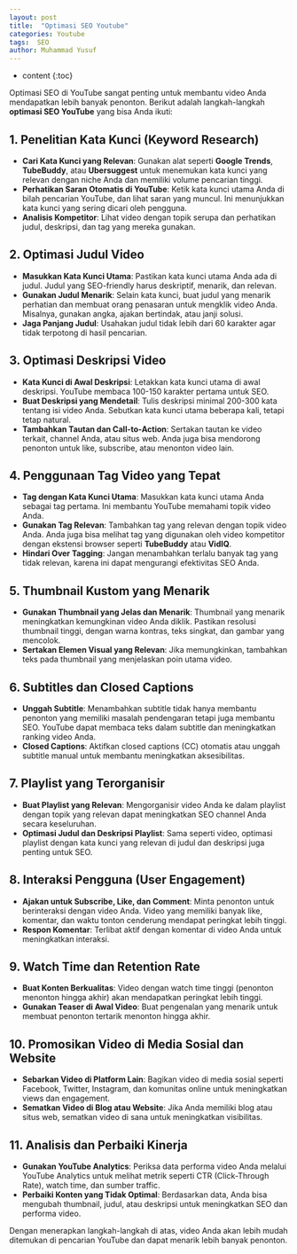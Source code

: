 ```yaml
---
layout: post
title:  "Optimasi SEO Youtube"
categories: Youtube
tags:  SEO
author: Muhammad Yusuf
---
```


* content
{:toc}

Optimasi SEO di YouTube sangat penting untuk membantu video Anda mendapatkan lebih banyak penonton. Berikut adalah langkah-langkah **optimasi SEO YouTube** yang bisa Anda ikuti:

## 1. **Penelitian Kata Kunci (Keyword Research)**

- **Cari Kata Kunci yang Relevan**: Gunakan alat seperti **Google Trends**, **TubeBuddy**, atau **Ubersuggest** untuk menemukan kata kunci yang relevan dengan niche Anda dan memiliki volume pencarian tinggi.
- **Perhatikan Saran Otomatis di YouTube**: Ketik kata kunci utama Anda di bilah pencarian YouTube, dan lihat saran yang muncul. Ini menunjukkan kata kunci yang sering dicari oleh pengguna.
- **Analisis Kompetitor**: Lihat video dengan topik serupa dan perhatikan judul, deskripsi, dan tag yang mereka gunakan.

## 2. **Optimasi Judul Video**

- **Masukkan Kata Kunci Utama**: Pastikan kata kunci utama Anda ada di judul. Judul yang SEO-friendly harus deskriptif, menarik, dan relevan.
- **Gunakan Judul Menarik**: Selain kata kunci, buat judul yang menarik perhatian dan membuat orang penasaran untuk mengklik video Anda. Misalnya, gunakan angka, ajakan bertindak, atau janji solusi.
- **Jaga Panjang Judul**: Usahakan judul tidak lebih dari 60 karakter agar tidak terpotong di hasil pencarian.

## 3. **Optimasi Deskripsi Video**

- **Kata Kunci di Awal Deskripsi**: Letakkan kata kunci utama di awal deskripsi. YouTube membaca 100-150 karakter pertama untuk SEO.
- **Buat Deskripsi yang Mendetail**: Tulis deskripsi minimal 200-300 kata tentang isi video Anda. Sebutkan kata kunci utama beberapa kali, tetapi tetap natural.
- **Tambahkan Tautan dan Call-to-Action**: Sertakan tautan ke video terkait, channel Anda, atau situs web. Anda juga bisa mendorong penonton untuk like, subscribe, atau menonton video lain.

## 4. **Penggunaan Tag Video yang Tepat**

- **Tag dengan Kata Kunci Utama**: Masukkan kata kunci utama Anda sebagai tag pertama. Ini membantu YouTube memahami topik video Anda.
- **Gunakan Tag Relevan**: Tambahkan tag yang relevan dengan topik video Anda. Anda juga bisa melihat tag yang digunakan oleh video kompetitor dengan ekstensi browser seperti **TubeBuddy** atau **VidIQ**.
- **Hindari Over Tagging**: Jangan menambahkan terlalu banyak tag yang tidak relevan, karena ini dapat mengurangi efektivitas SEO Anda.

## 5. **Thumbnail Kustom yang Menarik**

- **Gunakan Thumbnail yang Jelas dan Menarik**: Thumbnail yang menarik meningkatkan kemungkinan video Anda diklik. Pastikan resolusi thumbnail tinggi, dengan warna kontras, teks singkat, dan gambar yang mencolok.
- **Sertakan Elemen Visual yang Relevan**: Jika memungkinkan, tambahkan teks pada thumbnail yang menjelaskan poin utama video.

## 6. **Subtitles dan Closed Captions**

- **Unggah Subtitle**: Menambahkan subtitle tidak hanya membantu penonton yang memiliki masalah pendengaran tetapi juga membantu SEO. YouTube dapat membaca teks dalam subtitle dan meningkatkan ranking video Anda.
- **Closed Captions**: Aktifkan closed captions (CC) otomatis atau unggah subtitle manual untuk membantu meningkatkan aksesibilitas.

## 7. **Playlist yang Terorganisir**

- **Buat Playlist yang Relevan**: Mengorganisir video Anda ke dalam playlist dengan topik yang relevan dapat meningkatkan SEO channel Anda secara keseluruhan.
- **Optimasi Judul dan Deskripsi Playlist**: Sama seperti video, optimasi playlist dengan kata kunci yang relevan di judul dan deskripsi juga penting untuk SEO.

## 8. **Interaksi Pengguna (User Engagement)**

- **Ajakan untuk Subscribe, Like, dan Comment**: Minta penonton untuk berinteraksi dengan video Anda. Video yang memiliki banyak like, komentar, dan waktu tonton cenderung mendapat peringkat lebih tinggi.
- **Respon Komentar**: Terlibat aktif dengan komentar di video Anda untuk meningkatkan interaksi.

## 9. **Watch Time dan Retention Rate**

- **Buat Konten Berkualitas**: Video dengan watch time tinggi (penonton menonton hingga akhir) akan mendapatkan peringkat lebih tinggi.
- **Gunakan Teaser di Awal Video**: Buat pengenalan yang menarik untuk membuat penonton tertarik menonton hingga akhir.

## 10. **Promosikan Video di Media Sosial dan Website**

- **Sebarkan Video di Platform Lain**: Bagikan video di media sosial seperti Facebook, Twitter, Instagram, dan komunitas online untuk meningkatkan views dan engagement.
- **Sematkan Video di Blog atau Website**: Jika Anda memiliki blog atau situs web, sematkan video di sana untuk meningkatkan visibilitas.

## 11. **Analisis dan Perbaiki Kinerja**

- **Gunakan YouTube Analytics**: Periksa data performa video Anda melalui YouTube Analytics untuk melihat metrik seperti CTR (Click-Through Rate), watch time, dan sumber traffic.
- **Perbaiki Konten yang Tidak Optimal**: Berdasarkan data, Anda bisa mengubah thumbnail, judul, atau deskripsi untuk meningkatkan SEO dan performa video.

Dengan menerapkan langkah-langkah di atas, video Anda akan lebih mudah ditemukan di pencarian YouTube dan dapat menarik lebih banyak penonton.